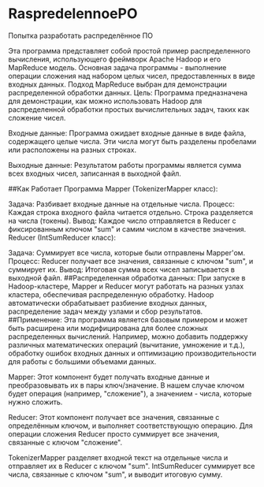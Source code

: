 # RaspredelennoePO
 Попытка разработать распределённое ПО
 
Эта программа представляет собой простой пример распределенного вычисления, использующего фреймворк Apache Hadoop и его MapReduce модель. Основная задача программы - выполнение операции сложения над набором целых чисел, предоставленных в виде входных данных. Подход MapReduce выбран для демонстрации распределенной обработки данных.
Цель: Программа предназначена для демонстрации, как можно использовать Hadoop для распределенной обработки простых вычислительных задач, таких как сложение чисел.

Входные данные: Программа ожидает входные данные в виде файла, содержащего целые числа. Эти числа могут быть разделены пробелами или расположены на разных строках.

Выходные данные: Результатом работы программы является сумма всех входных чисел, записанная в выходной файл.

##Как Работает Программа
Mapper (TokenizerMapper класс):

Задача: Разбивает входные данные на отдельные числа.
Процесс: Каждая строка входного файла читается отдельно. Строка разделяется на числа (токены).
Вывод: Каждое число отправляется в Reducer с фиксированным ключом "sum" и самим числом в качестве значения.
Reducer (IntSumReducer класс):

Задача: Суммирует все числа, которые были отправлены Mapper'ом.
Процесс: Reducer получает все значения, связанные с ключом "sum", и суммирует их.
Вывод: Итоговая сумма всех чисел записывается в выходной файл.
##Распределенная обработка данных:
При запуске в Hadoop-кластере, Mapper и Reducer могут работать на разных узлах кластера, обеспечивая распределенную обработку.
Hadoop автоматически обрабатывает разбиение входных данных, распределение задач между узлами и сбор результатов.
##Применение:
Эта программа является базовым примером и может быть расширена или модифицирована для более сложных распределенных вычислений. Например, можно добавить поддержку различных математических операций (вычитание, умножение и т.д.), обработку ошибок входных данных и оптимизацию производительности для работы с большими объемами данных.

Mapper: Этот компонент будет получать входные данные и преобразовывать их в пары ключ/значение. В нашем случае ключом будет операция (например, "сложение"), а значением - числа, которые нужно сложить.

Reducer: Этот компонент получает все значения, связанные с определённым ключом, и выполняет соответствующую операцию. Для операции сложения Reducer просто суммирует все значения, связанные с ключом "сложение".

TokenizerMapper разделяет входной текст на отдельные числа и отправляет их в Reducer с ключом "sum".
IntSumReducer суммирует все числа, связанные с ключом "sum", и выводит итоговую сумму.
